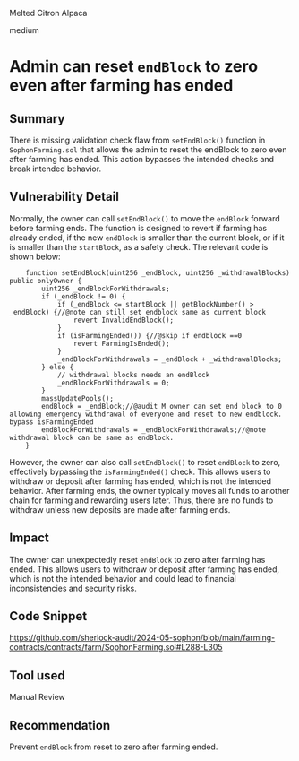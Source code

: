 Melted Citron Alpaca

medium

# Admin can reset `endBlock` to zero even after farming has ended


## Summary

There is missing validation check flaw from `setEndBlock()` function in `SophonFarming.sol` that allows the admin to reset the endBlock to zero even after farming has ended.
This action bypasses the intended checks and break intended behavior.

## Vulnerability Detail

Normally, the owner can call `setEndBlock()` to move the `endBlock` forward before farming ends.
The function is designed to revert if farming has already ended, if the new `endBlock` is smaller than the current block, or if it is smaller than the `startBlock`, as a safety check. The relevant code is shown below:

```solidity
    function setEndBlock(uint256 _endBlock, uint256 _withdrawalBlocks) public onlyOwner {
        uint256 _endBlockForWithdrawals;
        if (_endBlock != 0) {
            if (_endBlock <= startBlock || getBlockNumber() > _endBlock) {//@note can still set endblock same as current block
                revert InvalidEndBlock();
            }
            if (isFarmingEnded()) {//@skip if endblock ==0
                revert FarmingIsEnded();
            }
            _endBlockForWithdrawals = _endBlock + _withdrawalBlocks;
        } else {
            // withdrawal blocks needs an endBlock
            _endBlockForWithdrawals = 0;
        }
        massUpdatePools();
        endBlock = _endBlock;//@audit M owner can set end block to 0 allowing emergency withdrawal of everyone and reset to new endblock. bypass isFarmingEnded
        endBlockForWithdrawals = _endBlockForWithdrawals;//@note withdrawal block can be same as endBlock.
    }
```

However, the owner can also call `setEndBlock()` to reset `endBlock` to zero, effectively bypassing the `isFarmingEnded()` check.
This allows users to withdraw or deposit after farming has ended, which is not the intended behavior.
After farming ends, the owner typically moves all funds to another chain for farming and rewarding users later.
Thus, there are no funds to withdraw unless new deposits are made after farming ends.

## Impact

The owner can unexpectedly reset `endBlock` to zero after farming has ended.
This allows users to withdraw or deposit after farming has ended, which is not the intended behavior and could lead to financial inconsistencies and security risks.

## Code Snippet

<https://github.com/sherlock-audit/2024-05-sophon/blob/main/farming-contracts/contracts/farm/SophonFarming.sol#L288-L305>

## Tool used

Manual Review

## Recommendation

Prevent `endBlock` from reset to zero after farming ended.
